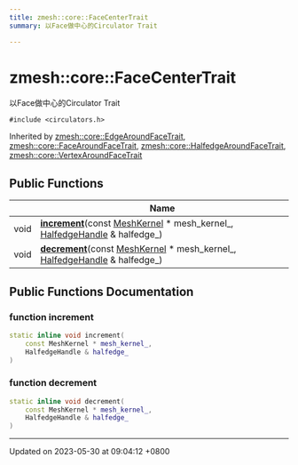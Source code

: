 ```yaml
---
title: zmesh::core::FaceCenterTrait
summary: 以Face做中心的Circulator Trait 

---
```


# zmesh::core::FaceCenterTrait



以Face做中心的Circulator Trait 


`#include <circulators.h>`

Inherited by [zmesh::core::EdgeAroundFaceTrait](Classes/structzmesh_1_1core_1_1_edge_around_face_trait.md), [zmesh::core::FaceAroundFaceTrait](Classes/structzmesh_1_1core_1_1_face_around_face_trait.md), [zmesh::core::HalfedgeAroundFaceTrait](Classes/structzmesh_1_1core_1_1_halfedge_around_face_trait.md), [zmesh::core::VertexAroundFaceTrait](Classes/structzmesh_1_1core_1_1_vertex_around_face_trait.md)

## Public Functions

|                | Name           |
| -------------- | -------------- |
| void | **[increment](Classes/structzmesh_1_1core_1_1_face_center_trait.md#function-increment)**(const [MeshKernel](Classes/classzmesh_1_1core_1_1_mesh_kernel.md) * mesh_kernel_, [HalfedgeHandle](Classes/classzmesh_1_1core_1_1_halfedge_handle.md) & halfedge_) |
| void | **[decrement](Classes/structzmesh_1_1core_1_1_face_center_trait.md#function-decrement)**(const [MeshKernel](Classes/classzmesh_1_1core_1_1_mesh_kernel.md) * mesh_kernel_, [HalfedgeHandle](Classes/classzmesh_1_1core_1_1_halfedge_handle.md) & halfedge_) |

## Public Functions Documentation

### function increment

```cpp
static inline void increment(
    const MeshKernel * mesh_kernel_,
    HalfedgeHandle & halfedge_
)
```


### function decrement

```cpp
static inline void decrement(
    const MeshKernel * mesh_kernel_,
    HalfedgeHandle & halfedge_
)
```


-------------------------------

Updated on 2023-05-30 at 09:04:12 +0800